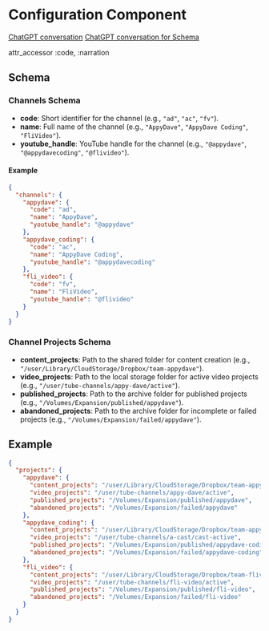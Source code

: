 # Configuration Component

[ChatGPT conversation](https://chatgpt.com/g/g-4dMsIRK3E-ruby-script-assistant/c/d8ea5960-071b-48aa-9fd9-554ca302c7dd)
[ChatGPT conversation for Schema](https://chatgpt.com/c/bb93e7ac-f139-44f9-8b9c-4e74ac2fa461)

  attr_accessor :code,
                :narration


## Schema

### Channels Schema

- **code**: Short identifier for the channel (e.g., `"ad"`, `"ac"`, `"fv"`).
- **name**: Full name of the channel (e.g., `"AppyDave"`, `"AppyDave Coding"`, `"FliVideo"`).
- **youtube_handle**: YouTube handle for the channel (e.g., `"@appydave"`, `"@appydavecoding"`, `"@flivideo"`).

#### Example

```json
{
  "channels": {
    "appydave": {
      "code": "ad",
      "name": "AppyDave",
      "youtube_handle": "@appydave"
    },
    "appydave_coding": {
      "code": "ac",
      "name": "AppyDave Coding",
      "youtube_handle": "@appydavecoding"
    },
    "fli_video": {
      "code": "fv",
      "name": "FliVideo",
      "youtube_handle": "@flivideo"
    }
  }
}
```

### Channel Projects Schema

- **content_projects**: Path to the shared folder for content creation (e.g., `"/user/Library/CloudStorage/Dropbox/team-appydave"`).
- **video_projects**: Path to the local storage folder for active video projects (e.g., `"/user/tube-channels/appy-dave/active"`).
- **published_projects**: Path to the archive folder for published projects (e.g., `"/Volumes/Expansion/published/appydave"`).
- **abandoned_projects**: Path to the archive folder for incomplete or failed projects (e.g., `"/Volumes/Expansion/failed/appydave"`).

## Example
```json
{
  "projects": {
    "appydave": {
      "content_projects": "/user/Library/CloudStorage/Dropbox/team-appydave",
      "video_projects": "/user/tube-channels/appy-dave/active",
      "published_projects": "/Volumes/Expansion/published/appydave",
      "abandoned_projects": "/Volumes/Expansion/failed/appydave"
    },
    "appydave_coding": {
      "content_projects": "/user/Library/CloudStorage/Dropbox/team-appydavecoding",
      "video_projects": "/user/tube-channels/a-cast/cast-active",
      "published_projects": "/Volumes/Expansion/published/appydave-coding",
      "abandoned_projects": "/Volumes/Expansion/failed/appydave-coding"
    },
    "fli_video": {
      "content_projects": "/user/Library/CloudStorage/Dropbox/team-flivideo",
      "video_projects": "/user/tube-channels/fli-video/active",
      "published_projects": "/Volumes/Expansion/published/fli-video",
      "abandoned_projects": "/Volumes/Expansion/failed/fli-video"
    }
  }
}
```